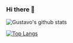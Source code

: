 ### Hi there 👋

![Gustavo's github stats](https://github-readme-stats.vercel.app/api?username=gustavosantiago&show_icons=true&count_private=true&theme=dracula)

[![Top Langs](https://github-readme-stats.vercel.app/api/top-langs/?username=gustavosantiago)](https://github.com/anuraghazra/github-readme-stats)


<!--
**gustavosantiago/gustavosantiago** is a ✨ _special_ ✨ repository because its `README.md` (this file) appears on your GitHub profile.

Here are some ideas to get you started:

- 🔭 I’m currently working on ...
- 🌱 I’m currently learning ...
- 👯 I’m looking to collaborate on ...
- 🤔 I’m looking for help with ...
- 💬 Ask me about ...
- 📫 How to reach me: ...
- 😄 Pronouns: ...
- ⚡ Fun fact: ...
-->
